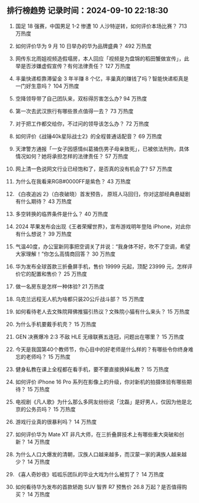 
## 排行榜趋势 记录时间：2024-09-10 22:18:30
  
  1. 国足 18 强赛，中国男足 1-2 惨遭 10 人沙特逆转，如何评价本场比赛？ 713 万热度
    
  2. 如何评价华为 9 月 10 日举办的华为品牌盛典？ 492 万热度
    
  3. 网传东北雨姐视频造假塌房，本人回应「视频是为盘锦的稻田蟹做宣传」，此举是否涉嫌虚假宣传？有何法律责任？ 127 万热度
    
  4. 丰巢快递柜靠滞留金 3 年半赚 8 个亿，丰巢真的赚钱了吗？智能快递柜真是一门好生意吗？ 104 万热度
    
  5. 空降领导带了自己团队来，双标得厉害怎么办? 94 万热度
    
  6. 第一次去武汉旅行有哪些景点值得一去？ 73 万热度
    
  7. 对于把工作都交给你，不过问的领导该怎么办？ 72 万热度
    
  8. 如何评价《战锤40k星际战士2》的全程普通话配音？ 69 万热度
    
  9. 天津警方通报「一女子因感情纠葛捅伤男子母亲致死」，已被依法刑拘，具体情况如何？她将承担怎样的法律责任？ 57 万热度
    
  10. 网上清一色说网文行业已经饱和了，是否真的没有机会了? 57 万热度
    
  11. 为什么在我看来RGB#0000FF是紫色？ 43 万热度
    
  12. 《白夜追凶 2》（白夜破晓）首发预告， 原班人马回归，你对这部经典悬疑剧有什么期待？ 43 万热度
    
  13. 多空转换的临界条件是什么？ 40 万热度
    
  14. 2024 苹果发布会出现《王者荣耀世界》，宣布游戏明年登陆 iPhone，对此你有什么想说？ 39 万热度
    
  15. 气温40度，办公室新同事把空调关了并说：“我身体不好，吹不了空调，希望大家理解！”你怎么高情商回答？ 30 万热度
    
  16. 华为发布全球首款三折叠屏手机，售价 19999 元起，顶配 23999 元，怎样评价它的配置和售价？ 25 万热度
    
  17. 做一名房东是怎样一种体验? 21 万热度
    
  18. 乌克兰远程无人机为啥都只装20公斤战斗部？ 15 万热度
    
  19. 如何看待老人去文殊院拜佛推猫引热议？文殊院小猫有什么来头？ 15 万热度
    
  20. 为什么手机要戴手机壳？ 15 万热度
    
  21. GEN 决赛爆冷 2:3 不敌 HLE 无缘联赛五连冠，问题出在哪里？ 15 万热度
    
  22. 今天是我国第40个教师节，你心目中的好老师是什么样的？有哪些令你终身难忘的老师吗？ 15 万热度
    
  23. 健身私教在课上全程都在看手机，要不要直接换掉私教？ 15 万热度
    
  24. 如何评价 iPhone 16 Pro 系列在影像上的升级，你对新机的拍摄体验有哪些期待？ 15 万热度
    
  25. 电视剧《凡人歌》为什么那么多网友纷纷说「沈磊」是好男人，仅因为他是北京的公务员吗？ 15 万热度
    
  26. 游戏行业真的很暴利吗？ 14 万热度
    
  27. 如何评价华为 Mate XT 非凡大师，在三折叠屏技术上有哪些重大突破和创新？ 14 万热度
    
  28. 为什么人口大爆发的清朝，汉族人口越来越多，而汉蒙一家的满族人越来越少？ 14 万热度
    
  29. 《喜人奇妙夜》呱呱乐团队的毕业大戏为什么被剪了？ 14 万热度
    
  30. 如何看待华为发布的首款轿跑 SUV 智界 R7 预售价 26.8 万起？是否值得购买？ 14 万热度
    